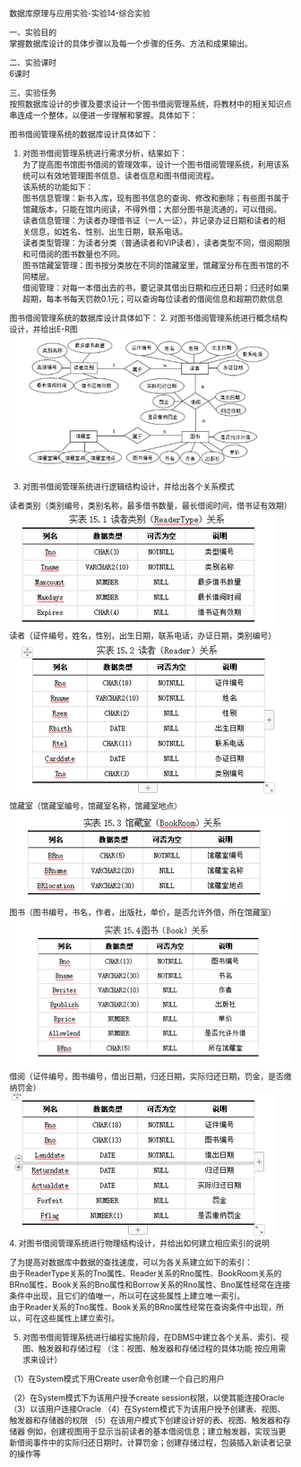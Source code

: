 数据库原理与应用实验-实验14-综合实验

一、实验目的  
掌握数据库设计的具体步骤以及每一个步骤的任务、方法和成果输出。  

二、实验课时  
6课时  

三、实验任务  
按照数据库设计的步骤及要求设计一个图书借阅管理系统，将教材中的相关知识点串连成一个整体，以便进一步理解和掌握。具体如下：  

图书借阅管理系统的数据库设计具体如下：  

1. 对图书借阅管理系统进行需求分析，结果如下：  
    为了提高图书馆图书借阅的管理效率，设计一个图书借阅管理系统，利用该系统可以有效地管理图书信息、读者信息和图书借阅流程。  
    该系统的功能如下：  
图书信息管理：新书入库，现有图书信息的查询、修改和删除；有些图书属于馆藏版本，只能在馆内阅读，不得外借；大部分图书是流通的，可以借阅。  
读者信息管理：为读者办理借书证（一人一证），并记录办证日期和读者的相关信息，如姓名、性别、出生日期，联系电话。  
读者类型管理：为读者分类（普通读者和VIP读者），读者类型不同，借阅期限和可借阅的图书数量也不同。  
图书馆藏室管理：图书按分类放在不同的馆藏室里，馆藏室分布在图书馆的不同楼层。  
借阅管理：对每一本借出去的书，要记录其借出日期和应还日期；归还时如果超期，每本书每天罚款0.1元；可以查询每位读者的借阅信息和超期罚款信息  

图书借阅管理系统的数据库设计具体如下：
2. 对图书借阅管理系统进行概念结构设计，并给出E-R图
![](https://raw.githubusercontent.com/ShiChenbin/2018-2020-Learning-materials/master/database-img/%E5%9B%BE%E4%B9%A6%E7%AE%A1%E7%90%86%E7%B3%BB%E7%BB%9F%20E-R%E5%9B%BE.png)


3. 对图书借阅管理系统进行逻辑结构设计，并给出各个关系模式

读者类别（类别编号，类别名称，最多借书数量，最长借阅时间，借书证有效期）  
![](https://raw.githubusercontent.com/ShiChenbin/2018-2020-Learning-materials/master/database-img/%E8%AF%BB%E8%80%85%E7%B1%BB%E5%88%AB%E5%85%B3%E7%B3%BB%E5%9B%BE.png)  
读者（证件编号，姓名，性别，出生日期，联系电话，办证日期，类别编号）  
![](https://raw.githubusercontent.com/ShiChenbin/2018-2020-Learning-materials/master/database-img/%E8%AF%BB%E8%80%85%E5%85%B3%E7%B3%BB%E5%9B%BE.png)    
馆藏室（馆藏室编号，馆藏室名称，馆藏室地点）  
![](https://raw.githubusercontent.com/ShiChenbin/2018-2020-Learning-materials/master/database-img/%E9%A6%86%E8%97%8F%E5%AE%A4%E5%85%B3%E7%B3%BB%E5%9B%BE.png)  
图书（图书编号，书名，作者，出版社，单价，是否允许外借，所在馆藏室）  
![](https://raw.githubusercontent.com/ShiChenbin/2018-2020-Learning-materials/master/database-img/%E5%9B%BE%E4%B9%A6%E5%85%B3%E7%B3%BB%E5%9B%BE.png)  
借阅（证件编号，图书编号，借出日期，归还日期，实际归还日期，罚金，是否缴纳罚金）  
![](https://raw.githubusercontent.com/ShiChenbin/2018-2020-Learning-materials/master/database-img/%E5%80%9F%E9%98%85%E5%85%B3%E7%B3%BB%E5%9B%BE.png)  
4. 对图书借阅管理系统进行物理结构设计，并给出如何建立相应索引的说明

了为提高对数据库中数据的查找速度，可以为各关系建立如下的索引：  
由于ReaderType关系的Tno属性、Reader关系的Rno属性、BookRoom关系的BRno属性、Book关系的Bno属性和Borrow关系的Rno属性、Bno属性经常在连接条件中出现，且它们的值唯一，所以可在这些属性上建立唯一索引。  
由于Reader关系的Tno属性、Book关系的BRno属性经常在查询条件中出现，所以，可在这些属性上建立索引。  

5. 对图书借阅管理系统进行编程实施阶段，在DBMS中建立各个关系、索引、视图、触发器和存储过程
（注：视图、触发器和存储过程的具体功能 按应用需求来设计）  

（1）在System模式下用Create user命令创建一个自己的用户

（2）在System模式下为该用户授予create session权限，以使其能连接Oracle
（3）以该用户连接Oracle
（4）在System模式下为该用户授予创建表、视图、触发器和存储器的权限
（5）在该用户模式下创建设计好的表、视图、触发器和存储器
例如，创建视图用于显示当前读者的基本借阅信息；建立触发器，实现当更新借阅事件中的实际归还日期时，计算罚金；创建存储过程，包装插入新读者记录的操作等




